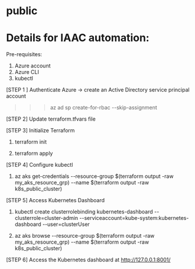# public

# Details for IAAC automation: 


Pre-requisites:

1) Azure account
2) Azure CLI
3) kubectl


[STEP 1 ]
Authenticate Azure -> create an Active Directory service principal account
>>> az ad sp create-for-rbac --skip-assignment


[STEP 2]
Update terraform.tfvars file


[STEP 3]
Initialize Terraform

1) terraform init

2) terraform apply

[STEP 4]
Configure kubectl

1) az aks get-credentials --resource-group $(terraform output -raw my_aks_resource_grp) --name $(terraform output -raw k8s_public_cluster)

[STEP 5]
Access Kubernetes Dashboard

1) kubectl create clusterrolebinding kubernetes-dashboard --clusterrole=cluster-admin --serviceaccount=kube-system:kubernetes-dashboard --user=clusterUser

2) az aks browse --resource-group $(terraform output -raw my_aks_resource_grp) --name $(terraform output -raw k8s_public_cluster)


[STEP 6]
Access the Kubernetes dashboard at http://127.0.0.1:8001/



